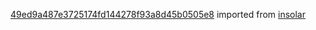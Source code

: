 [49ed9a487e3725174fd144278f93a8d45b0505e8](https://github.com/insolar/insolar/commit/49ed9a487e3725174fd144278f93a8d45b0505e8) imported from [insolar](https://github.com/insolar/insolar)
